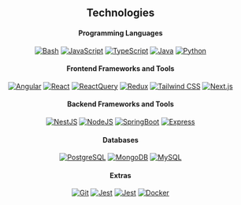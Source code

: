 <h2 align="center"><strong>Technologies</strong></h2>

<h4 align="center"><strong>Programming Languages</strong></h4>

<p align="center">
  <a href="#"><img alt="Bash" src="https://img.shields.io/badge/Bash-black?logo=gnubash&logoColor=fff"></a>
  <a href="#"><img alt="JavaScript" src="https://img.shields.io/badge/JavaScript-black?logo=javascript&logoColor=EFD91C"></a>
  <a href="#"><img alt="TypeScript" src="https://img.shields.io/badge/TypeScript-black?logo=typescript&logoColor=2E74C1"></a>
  <a href="#"><img alt="Java" src="https://img.shields.io/badge/Java-black?logo=openjdk&logoColor=ED8B00"></a>
  <a href="#"><img alt="Python" src="https://img.shields.io/badge/Python-black?logo=python&logoColor=fff"></a>
</p>

<h4 align="center"><strong>Frontend Frameworks and Tools</strong></h4>

<p align="center">
  <a href="#"><img alt="Angular" src="https://img.shields.io/badge/Angular-black?logo=angular&logoColor=E6239D"></a>
  <a href="#"><img alt="React" src="https://img.shields.io/badge/React-black?logo=react&logoColor=3BB4D5"></a>
  <a href="#"><img alt="ReactQuery" src="https://img.shields.io/badge/React%20Query-black?logo=reactquery&logoColor=fff"></a>
  <a href="#"><img alt="Redux" src="https://img.shields.io/badge/Redux-black?logo=redux&logoColor=7248B6"></a>
  <a href="#"><img alt="Tailwind CSS" src="https://img.shields.io/badge/Tailwind_CSS-black?logo=tailwind-css&logoColor=06B0CF"></a>
  <a href="#"><img alt="Next.js" src="https://img.shields.io/badge/Next.js-black?logo=next.js&logoColor=white"></a>
</p>

<h4 align="center"><strong>Backend Frameworks and Tools</strong></h4>

<p align="center">
  <a href="#"><img alt="NestJS" src="https://img.shields.io/badge/NestJS-black?logo=nestjs&logoColor=D9224C"></a>
  <a href="#"><img alt="NodeJS" src="https://img.shields.io/badge/Node.js-black?logo=node.js&logoColor=3F853D"></a>
  <a href="#"><img alt="SpringBoot" src="https://img.shields.io/badge/Spring%20Boot-black?logo=springboot&logoColor=fff"></a>
  <a href="#"><img alt="Express" src="https://img.shields.io/badge/Express-black?logo=express&logoColor=474747"></a>
</p>

<h4 align="center"><strong>Databases</strong></h4>

<p align="center">
  <a href="#"><img alt="PostgreSQL" src="https://img.shields.io/badge/PostgreSQL-black?logo=postgresql&logoColor=30648D"></a>
  <a href="#"><img alt="MongoDB" src="https://img.shields.io/badge/MongoDB-black?logo=mongodb&logoColor=4fa74B"></a>
  <a href="#"><img alt="MySQL" src="https://img.shields.io/badge/MySQL-black?logo=mysql&logoColor=00738C"></a>
</p>

<h4 align="center"><strong>Extras</strong></h4>

<p align="center">
  <a href="#"><img alt="Git" src="https://img.shields.io/badge/Git-black?logo=git&logoColor=E84D31"></a>
  <a href="#"><img alt="Jest" src="https://img.shields.io/badge/Jest-black?logo=jest&logoColor=944159"></a>
  <a href="#"><img alt="Jest" src="https://img.shields.io/badge/Kali%20Linux-black?logo=kalilinux&logoColor=fff"></a>
  <a href="#"><img alt="Docker" src="https://img.shields.io/badge/Docker-black?logo=docker&logoColor=fff"></a>
</p>
